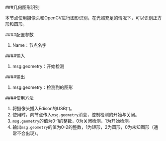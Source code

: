 ###几何图形识别

本节点使用摄像头和OpenCV进行图形识别，在光照充足的情况下，可以识别正方形和圆形。

####配置参数
1. Name：节点名字

####输入
1. msg.geometry：开始检测

####输出
1. msg.geometry：检测到的图形

####使用方法
1. 将摄像头插入Edison的USB口。
2. 使用时，向节点传入`msg.geometry`消息，控制检测的开始与关闭。
3. `msg.geometry`的值为0-1的整数，0为关闭检测，1为开始检测。
4. 输出`msg.geometry`的值为0-2的整数，1为矩形，2为圆形，0为未知图形（通常不会出现）。
